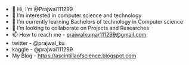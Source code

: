 - 👋 Hi, I’m @Prajwal111299
- 👀 I’m interested in computer science and technology
- 🌱 I’m currently learning Bachelors of technology in Computer science
- 💞️ I’m looking to collaborate on Projects and Researches
- 📫 How to reach me - prajwalkumar111299@gmail.com
- twitter - @prajwal_ku
- kaggle - @prajwal111299
- My Blog - https://ascintillaofscience.blogspot.com
<!---
Prajwal111299/Prajwal111299 is a ✨ special ✨ repository because its `README.md` (this file) appears on your GitHub profile.
You can click the Preview link to take a look at your changes.
--->
